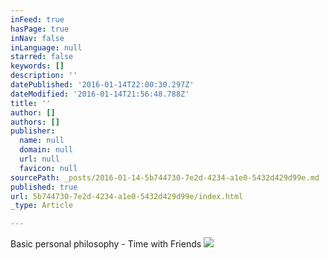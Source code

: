 ```yaml
---
inFeed: true
hasPage: true
inNav: false
inLanguage: null
starred: false
keywords: []
description: ''
datePublished: '2016-01-14T22:00:30.297Z'
dateModified: '2016-01-14T21:56:48.788Z'
title: ''
author: []
authors: []
publisher:
  name: null
  domain: null
  url: null
  favicon: null
sourcePath: _posts/2016-01-14-5b744730-7e2d-4234-a1e0-5432d429d99e.md
published: true
url: 5b744730-7e2d-4234-a1e0-5432d429d99e/index.html
_type: Article

---
```

Basic personal philosophy - Time with Friends
![](https://the-grid-user-content.s3-us-west-2.amazonaws.com/3f23c114-1fad-4f49-9cba-359877cffbb7.png)